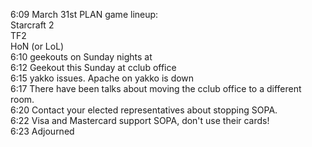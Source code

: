 6:09	March 31st PLAN game lineup:<br />
	Starcraft 2<br />
	TF2<br />
	HoN (or LoL)<br />
6:10	geekouts on Sunday nights at <br />
6:12	Geekout this Sunday at cclub office<br />
6:15	yakko issues. Apache on yakko is down<br />
6:17	There have been talks about moving the cclub office to a different room.<br />
6:20	Contact your elected representatives about stopping SOPA.<br />
6:22	Visa and Mastercard support SOPA, don't use their cards!<br />
6:23	Adjourned